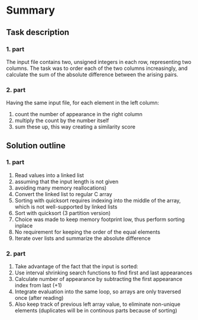 # Summary
## Task description
### 1. part
The input file contains two, unsigned integers in each row, representing two columns.
The task was to order each of the two columns increasingly,
and calculate the sum of the absolute difference between the arising pairs.

### 2. part
Having the same input file, for each element in the left column:
1. count the number of appearance in the right column
2. multiply the count by the number itself
3. sum these up, this way creating a similarity score

## Solution outline
### 1. part
1. Read values into a linked list
  1. assuming that the input length is not given
  2. avoiding many memory reallocations)
2. Convert the linked list to regular C array
  1. Sorting with quicksort requires indexing into the middle of the array, which is not well-supported by linked lists
3. Sort with quicksort (3 partition version)
  1. Choice was made to keep memory footprint low, thus perform sorting inplace
  2. No requirement for keeping the order of the equal elements
4. Iterate over lists and summarize the absolute difference

### 2. part
1. Take advantage of the fact that the input is sorted:
  1. Use interval shrinking search functions to find first and last appearances
  2. Calculate number of appearance by subtracting the first appearance index from last (+1)
2. Integrate evaluation into the same loop, so arrays are only traversed once (after reading)
  1. Also keep track of previous left array value, to eliminate non-unique elements (duplicates will be in continous parts because of sorting)
